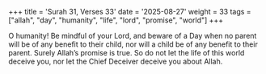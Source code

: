 +++
title = 'Surah 31, Verses 33'
date = '2025-08-27'
weight = 33
tags = ["allah", "day", "humanity", "life", "lord", "promise", "world"]
+++

O humanity! Be mindful of your Lord, and beware of a Day when no parent will be of any benefit to their child, nor will a child be of any benefit to their parent. Surely Allah’s promise is true. So do not let the life of this world deceive you, nor let the Chief Deceiver deceive you about Allah.